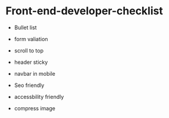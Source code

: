 # Front-end-developer-checklist


- Bullet list
- form valiation
 
- scroll to top
- header sticky
- navbar in mobile
- Seo friendly
- accessbility friendly
- compress image
